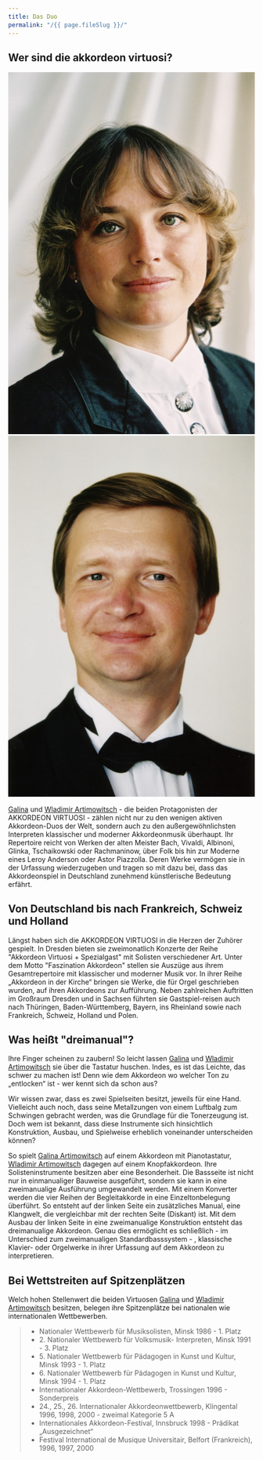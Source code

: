```yaml
---
title: Das Duo
permalink: "/{{ page.fileSlug }}/"
---
```

## Wer sind die akkordeon virtuosi?

<div class="profilFoto">
	<a href="/galina"><img src="/assets/img/galina.jpg"></a>
	<a href="/wladimir"><img src="/assets/img/wladimir.jpg"></a>
</div>

[Galina](/galina) und [Wladimir Artimowitsch](/galina) - die beiden Protagonisten der AKKORDEON VIRTUOSI - zählen nicht nur zu den wenigen aktiven Akkordeon-Duos der Welt, sondern auch zu den außergewöhnlichsten Interpreten klassischer und moderner Akkordeonmusik überhaupt. Ihr Repertoire reicht von Werken der alten Meister Bach, Vivaldi, Albinoni, Glinka, Tschaikowski oder Rachmaninow, über Folk bis hin zur Moderne eines Leroy Anderson oder Astor Piazzolla. Deren Werke vermögen sie in der Urfassung wiederzugeben und tragen so mit dazu bei, dass das Akkordeonspiel in Deutschland zunehmend künstlerische Bedeutung erfährt.

## Von Deutschland bis nach Frankreich, Schweiz und Holland
Längst haben sich die AKKORDEON VIRTUOSI in die Herzen der Zuhörer gespielt. In Dresden bieten sie zweimonatlich Konzerte der Reihe "Akkordeon Virtuosi + Spezialgast" mit Solisten verschiedener Art. Unter dem Motto "Faszination Akkordeon" stellen sie Auszüge aus ihrem Gesamtrepertoire mit klassischer und moderner Musik vor. In ihrer Reihe „Akkordeon in der Kirche“ bringen sie Werke, die für Orgel geschrieben wurden, auf ihren Akkordeons zur Aufführung. Neben zahlreichen Auftritten im Großraum Dresden und in Sachsen führten sie Gastspiel-reisen auch nach Thüringen, Baden-Württemberg, Bayern, ins Rheinland sowie nach Frankreich, Schweiz, Holland und Polen.

## Was heißt "dreimanual"?
Ihre Finger scheinen zu zaubern! So leicht lassen [Galina](/galina) und [Wladimir Artimowitsch](/wladimir) sie über die Tastatur huschen. Indes, es ist das Leichte, das schwer zu machen ist! Denn wie dem Akkordeon wo welcher Ton zu „entlocken“ ist - wer kennt sich da schon aus?

Wir wissen zwar, dass es zwei Spielseiten besitzt, jeweils für eine Hand. Vielleicht auch noch, dass seine Metallzungen von einem Luftbalg zum Schwingen gebracht werden, was die Grundlage für die Tonerzeugung ist. Doch wem ist bekannt, dass diese Instrumente sich hinsichtlich Konstruktion, Ausbau, und Spielweise erheblich voneinander unterscheiden können?

So spielt [Galina Artimowitsch](/galina) auf einem Akkordeon mit Pianotastatur, [Wladimir Artimowitsch](/wladimir) dagegen auf einem Knopfakkordeon. Ihre Solisteninstrumente besitzen aber eine Besonderheit. Die Bassseite ist nicht nur in einmanualiger Bauweise ausgeführt, sondern sie kann in eine zweimanualige Ausführung umgewandelt werden. Mit einem Konverter werden die vier Reihen der Begleitakkorde in eine Einzeltonbelegung überführt. So entsteht auf der linken Seite ein zusätzliches Manual, eine Klangwelt, die vergleichbar mit der rechten Seite (Diskant) ist. Mit dem Ausbau der linken Seite in eine zweimanualige Konstruktion entsteht das dreimanualige Akkordeon. Genau dies ermöglicht es schließlich - im Unterschied zum zweimanualigen Standardbasssystem - , klassische Klavier- oder Orgelwerke in ihrer Urfassung auf dem Akkordeon zu interpretieren.

## Bei Wettstreiten auf Spitzenplätzen
Welch hohen Stellenwert die beiden Virtuosen [Galina](/galina) und [Wladimir Artimowitsch](/wladimir) besitzen, belegen ihre Spitzenplätze bei nationalen wie internationalen Wettbewerben.

> - Nationaler Wettbewerb für Musiksolisten, Minsk 1986 - 1. Platz
> - 2. Nationaler Wettbewerb für Volksmusik- Interpreten, Minsk 1991 - 3. Platz
> - 5. Nationaler Wettbewerb für Pädagogen in Kunst und Kultur, Minsk 1993 - 1. Platz
> - 6. Nationaler Wettbewerb für Pädagogen in Kunst und Kultur, Minsk 1994 - 1. Platz
> - Internationaler Akkordeon-Wettbewerb, Trossingen 1996 - Sonderpreis
> - 24., 25., 26. Internationaler Akkordeonwettbewerb, Klingental 1996, 1998, 2000 - zweimal Kategorie 5 A
> - Internationales Akkordeon-Festival, Innsbruck 1998 - Prädikat „Ausgezeichnet“
> - Festival International de Musique Universitair, Belfort (Frankreich), 1996, 1997, 2000 